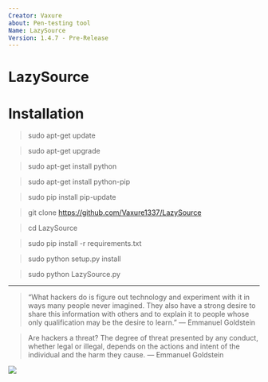 ```yaml
---
Creator: Vaxure
about: Pen-testing tool
Name: LazySource
Version: 1.4.7 - Pre-Release
---
```


# LazySource

# Installation

> sudo apt-get update

> sudo apt-get upgrade

> sudo apt-get install python

> sudo apt-get install python-pip

> sudo pip install pip-update

> git clone https://github.com/Vaxure1337/LazySource

> cd LazySource

> sudo pip install -r requirements.txt

> sudo python setup.py install

> sudo python LazySource.py
***
> “What hackers do is figure out technology and experiment with it in ways many people never imagined. They also have a strong desire to share this information with others and to explain it to people whose only qualification may be the desire to learn.”
― Emmanuel Goldstein

>Are hackers a threat? The degree of threat presented by any conduct, whether legal or illegal, depends on the actions and intent of the individual and the harm they cause.
― Emmanuel Goldstein

![](https://cdn.discordapp.com/attachments/537716599424286762/545046830811971586/Untitled_design.png)
